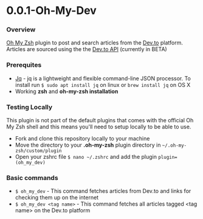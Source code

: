 # 0.0.1-Oh-My-Dev

### Overview

[Oh My Zsh](https://github.com/ohmyzsh/ohmyzsh) plugin to post and search articles from the [Dev.to](https://dev.to) platform.
Articles are sourced using the the [Dev.to API](https://docs.dev.to/api/) (currently in BETA)

### Prerequites

- [Jq](https://stedolan.github.io/jq/) - jq is a lightweight and flexible command-line JSON processor. To install run `$ sudo apt install jq` on linux or `brew install jq` on OS X
- Working **zsh** and **oh-my-zsh installation**

### Testing Locally

This plugin is not part of the default plugins that comes with the official Oh My Zsh shell and this means you'll need to
setup locally to be able to use.

- Fork and clone this repository locally to your machine
- Move the directory to your **.oh-my-zsh** plugin directory in `~/.oh-my-zsh/custom/plugin`
- Open your zshrc file `$ nano ~/.zshrc` and add the plugin `plugin=(oh_my_dev)`

### Basic commands

- `$ oh_my_dev` - This command fetches articles from Dev.to and links for checking them up on the internet
- `$ oh_my_dev <tag name>` - This command fetches all articles tagged  \<tag name\>  on the Dev.to platform
